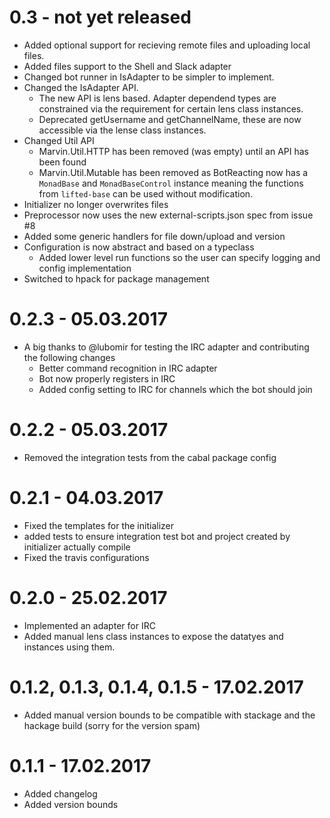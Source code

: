 # 0.3 - not yet released

- Added optional support for recieving remote files and uploading local files.
- Added files support to the Shell and Slack adapter
- Changed bot runner in IsAdapter to be simpler to implement.
- Changed the IsAdapter API.
    - The new API is lens based. Adapter dependend types are constrained via the requirement for certain lens class instances.
    - Deprecated getUsername and getChannelName, these are now accessible via the lense class instances.
- Changed Util API
    - Marvin.Util.HTTP has been removed (was empty) until an API has been found
    - Marvin.Util.Mutable has been removed as BotReacting now has a `MonadBase` and `MonadBaseControl` instance meaning the functions from `lifted-base` can be used without modification.
- Initializer no longer overwrites files
- Preprocessor now uses the new external-scripts.json spec from issue #8
- Added some generic handlers for file down/upload and version
- Configuration is now abstract and based on a typeclass
    - Added lower level run functions so the user can specify logging and config implementation
- Switched to hpack for package management

# 0.2.3 - 05.03.2017

- A big thanks to @lubomir for testing the IRC adapter and contributing the following changes
    - Better command recognition in IRC adapter
    - Bot now properly registers in IRC
    - Added config setting to IRC for channels which the bot should join

# 0.2.2 - 05.03.2017

- Removed the integration tests from the cabal package config

# 0.2.1 - 04.03.2017

- Fixed the templates for the initializer
- added tests to ensure integration test bot and project created by initializer actually compile
- Fixed the travis configurations

# 0.2.0 - 25.02.2017

- Implemented an adapter for IRC
- Added manual lens class instances to expose the datatyes and instances using them.

# 0.1.2, 0.1.3, 0.1.4, 0.1.5 - 17.02.2017

- Added manual version bounds to be compatible with stackage and the hackage build (sorry for the version spam)

# 0.1.1 - 17.02.2017

- Added changelog
- Added version bounds
